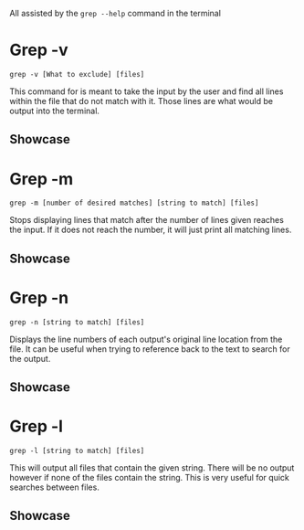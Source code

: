 All assisted by the `grep --help` command in the terminal

# Grep -v

    grep -v [What to exclude] [files]

This command for is meant to take the input by the user and find all lines within the file that do not match with it. Those lines are what would be output into the terminal.

## Showcase

# Grep -m

    grep -m [number of desired matches] [string to match] [files]
    
Stops displaying lines that match after the number of lines given reaches the input. If it does not reach the number, it will just print all matching lines.

## Showcase

# Grep -n

    grep -n [string to match] [files]

Displays the line numbers of each output's original line location from the file. It can be useful when trying to reference back to the text to search for the output.

## Showcase

# Grep -l

    grep -l [string to match] [files]

This will output all files that contain the given string. There will be no output however if none of the files contain the string. This is very useful for quick searches between files.

## Showcase
